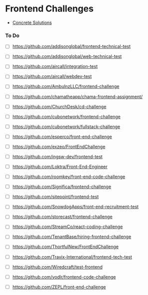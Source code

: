 # Frontend Challenges

- [Concrete Solutions](concrete-solutions)

### To Do

- [ ] https://github.com/addisonglobal/frontend-technical-test
- [ ] https://github.com/addisonglobal/web-technical-test
- [ ] https://github.com/aircall/integration-test
- [ ] https://github.com/aircall/webdev-test
- [ ] https://github.com/AmbulnzLLC/frontend-challenge
- [ ] https://github.com/chamatheapp/chama-frontend-assignment/
- [ ] https://github.com/ChurchDesk/cd-challenge
- [ ] https://github.com/cubonetwork/frontend-challenge
- [ ] https://github.com/cubonetwork/fullstack-challenge
- [ ] https://github.com/esperco/front-end-challenge
- [ ] https://github.com/exzeo/FrontEndChallenge
- [ ] https://github.com/ingsw-dev/frontend-test
- [ ] https://github.com/Loktra/Front-End-Engineer
- [ ] https://github.com/roomkey/front-end-code-challenge
- [ ] https://github.com/Significa/frontend-challenge
- [ ] https://github.com/sitepoint/frontend-test
- [ ] https://github.com/SnowdogApps/front-end-recruitment-test
- [ ] https://github.com/storecast/frontend-challenge
- [ ] https://github.com/StreamCo/react-coding-challenge
- [ ] https://github.com/TenantBase/hiring-frontend-challenge
- [ ] https://github.com/ThortfulNew/FrontEndChallenge
- [ ] https://github.com/Travix-International/frontend-tech-test
- [ ] https://github.com/Wiredcraft/test-frontend
- [ ] https://github.com/yodlr/frontend-code-challenge
- [ ] https://github.com/ZEPL/front-end-challenge

